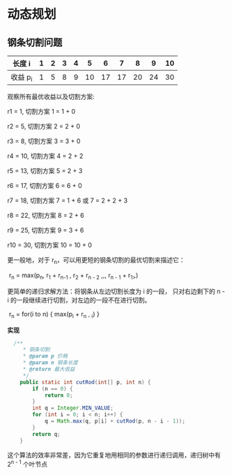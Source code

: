 # 动态规划

## 钢条切割问题

| 长度 i             | 1    | 2    | 3    | 4    | 5    | 6    | 7    | 8    | 9    | 10   |
| ------------------ | ---- | ---- | ---- | ---- | ---- | ---- | ---- | ---- | ---- | ---- |
| 收益 p<sub>i</sub> | 1    | 5    | 8    | 9    | 10   | 17   | 17   | 20   | 24   | 30   |

观察所有最优收益以及切割方案:

r1 = 1, 切割方案 1 = 1 + 0

r2 = 5, 切割方案 2 = 2 + 0

r3 = 8, 切割方案 3 = 3 + 0

r4 = 10, 切割方案 4 = 2 + 2

r5 = 13, 切割方案 5 = 2 + 3

r6 = 17, 切割方案 6 = 6 + 0

r7 = 18, 切割方案 7 = 1 + 6 或  7 = 2 + 2 + 3

r8 = 22, 切割方案 8 = 2 + 6

r9 = 25, 切割方案 9 = 3 + 6

r10 = 30, 切割方案 10 = 10 + 0

更一般地，对于 r<sub>n</sub>，可以用更短的钢条切割的最优切割来描述它：

​				r<sub>n</sub> = max(p<sub>n</sub>, r<sub>1</sub> + r<sub>n-1</sub> , r<sub>2</sub> + r<sub>n - 2</sub> ,,,  r<sub>n - 1</sub> + r<sub>1></sub>)

更简单的递归求解方法：将钢条从左边切割长度为 i 的一段， 只对右边剩下的 n - i 的一段继续进行切割，对左边的一段不在进行切割。

​				r<sub>n</sub> = for(i to n) { max(p<sub>i</sub> + r<sub>n - i</sub>) }

**实现**

```java
  /**
     * 钢条切割
     * @param p 价格
     * @param n 钢条长度
     * @return 最大收益
     */
    public static int cutRod(int[] p, int n) {
        if (n == 0) {
            return 0;
        }
        int q = Integer.MIN_VALUE;
        for (int i = 0; i < n; i++) {
            q = Math.max(q, p[i] + cutRod(p, n - i - 1));
        }
        return q;
    }
```

这个算法的效率非常差，因为它重复地用相同的参数进行递归调用，递归树中有 2<sup>n - 1</sup> 个叶节点